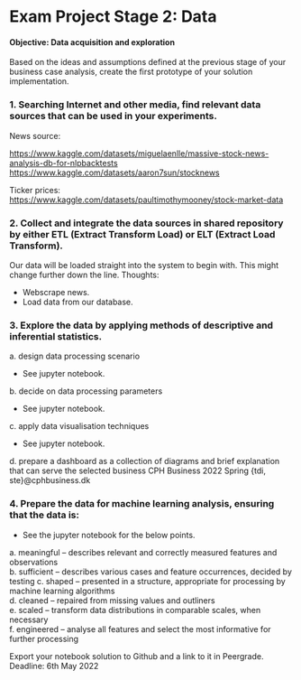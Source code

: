 # Exam Project Stage 2: Data 

#### Objective: Data acquisition and exploration 
Based on the ideas and assumptions defined at the previous stage of your business case analysis,
create the first prototype of your solution implementation.
### 1. Searching Internet and other media, find relevant data sources that can be used in your experiments.  
News source:  

https://www.kaggle.com/datasets/miguelaenlle/massive-stock-news-analysis-db-for-nlpbacktests
https://www.kaggle.com/datasets/aaron7sun/stocknews

Ticker prices:  
https://www.kaggle.com/datasets/paultimothymooney/stock-market-data

### 2. Collect and integrate the data sources in shared repository by either ETL (Extract Transform Load) or ELT (Extract Load Transform).  
Our data will be loaded straight into the system to begin with. This might change further down the line. Thoughts:  
- Webscrape news.  
- Load data from our database.   


### 3. Explore the data by applying methods of descriptive and inferential statistics. 
a. design data processing scenario  
- See jupyter notebook.  

b. decide on data processing parameters
- See jupyter notebook.  

c. apply data visualisation techniques
- See jupyter notebook.  

d. prepare a dashboard as a collection of diagrams and brief explanation that can serve the 
selected business CPH Business 2022 Spring {tdi, ste}@cphbusiness.dk  

### 4. Prepare the data for machine learning analysis, ensuring that the data is:  
- See the jupyter notebook for the below points.  

a. meaningful – describes relevant and correctly measured features and observations  
b. sufficient – describes various cases and feature occurrences, decided by testing 
c. shaped – presented in a structure, appropriate for processing by machine learning 
algorithms  
d. cleaned – repaired from missing values and outliners  
e. scaled – transform data distributions in comparable scales, when necessary  
f. engineered – analyse all features and select the most informative for further processing


Export your notebook solution to Github and a link to it in Peergrade.  
Deadline: 6th May 2022


